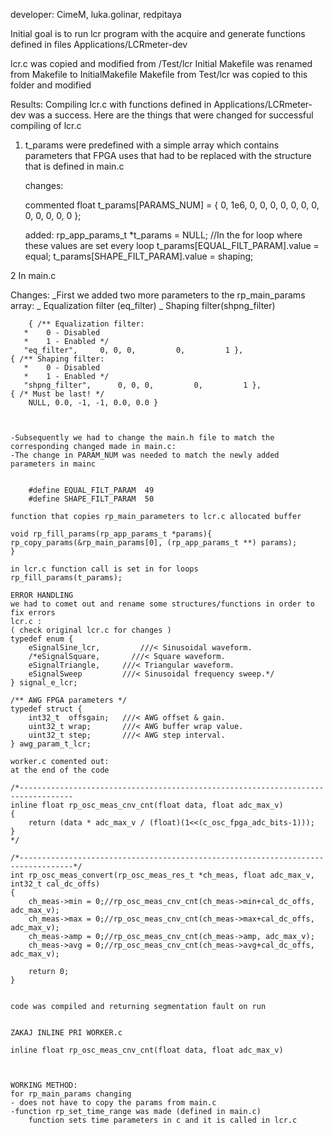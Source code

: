 developer: CimeM, luka.golinar, redpitaya

Initial goal is to run lcr program with the acquire and generate functions defined in files Applications/LCRmeter-dev  

lcr.c was copied and modified from /Test/lcr
Initial Makefile was renamed from Makefile to InitialMakefile
Makefile from Test/lcr was copied to this folder and modified


Results:
Compiling lcr.c with functions defined in Applications/LCRmeter-dev was a success.
Here are the things that were changed for successful compiling of lcr.c
1. t_params were predefined with a simple array which contains parameters that FPGA uses
	that had to be replaced with the structure that is defined in main.c

	changes:

	commented
	float t_params[PARAMS_NUM] = { 0, 1e6, 0, 0, 0, 0, 0, 0, 0, 0, 0, 0, 0, 0 };

	added:
	rp_app_params_t  *t_params = NULL;
	//In the for loop where these values are set every loop 
	t_params[EQUAL_FILT_PARAM].value = equal;
	t_params[SHAPE_FILT_PARAM].value = shaping;

2 In main.c 

  Changes: 
  	_First we added two more parameters to the rp_main_params array:
  		_ Equalization filter (eq_filter)
  		_ Shaping filter(shpng_filter)

  		{ /** Equalization filter:
       *    0 - Disabled
       *    1 - Enabled */   
       "eq_filter",     0, 0, 0,         0,         1 },
    { /** Shaping filter:
       *    0 - Disabled
       *    1 - Enabled */   
       "shpng_filter",      0, 0, 0,         0,         1 },
    { /* Must be last! */
        NULL, 0.0, -1, -1, 0.0, 0.0 }    

  		

  	-Subsequently we had to change the main.h file to match the corresponding changed made in main.c:
  	-The change in PARAM_NUM was needed to match the newly added parameters in mainc

  	
  		#define EQUAL_FILT_PARAM  49
		#define SHAPE_FILT_PARAM  50

	function that copies rp_main_parameters to lcr.c allocated buffer

	void rp_fill_params(rp_app_params_t *params){
    rp_copy_params(&rp_main_params[0], (rp_app_params_t **) params);
	}

	in lcr.c function call is set in for loops 
	rp_fill_params(t_params);

	ERROR HANDLING
	we had to comet out and rename some structures/functions in order to fix errors
	lcr.c : 
	( check original lcr.c for changes )
	typedef enum {
	    eSignalSine_lcr,         ///< Sinusoidal waveform.
	    /*eSignalSquare,       ///< Square waveform.
	    eSignalTriangle,     ///< Triangular waveform.
	    eSignalSweep         ///< Sinusoidal frequency sweep.*/
	} signal_e_lcr;

	/** AWG FPGA parameters */
	typedef struct {
	    int32_t  offsgain;   ///< AWG offset & gain.
	    uint32_t wrap;       ///< AWG buffer wrap value.
	    uint32_t step;       ///< AWG step interval.
	} awg_param_t_lcr;

	worker.c comented out:
	at the end of the code 

	/*----------------------------------------------------------------------------------
	inline float rp_osc_meas_cnv_cnt(float data, float adc_max_v)
	{
	    return (data * adc_max_v / (float)(1<<(c_osc_fpga_adc_bits-1)));
	}
	*/

	/*----------------------------------------------------------------------------------*/
	int rp_osc_meas_convert(rp_osc_meas_res_t *ch_meas, float adc_max_v, int32_t cal_dc_offs)
	{
	    ch_meas->min = 0;//rp_osc_meas_cnv_cnt(ch_meas->min+cal_dc_offs, adc_max_v);
	    ch_meas->max = 0;//rp_osc_meas_cnv_cnt(ch_meas->max+cal_dc_offs, adc_max_v);
	    ch_meas->amp = 0;//rp_osc_meas_cnv_cnt(ch_meas->amp, adc_max_v);
	    ch_meas->avg = 0;//rp_osc_meas_cnv_cnt(ch_meas->avg+cal_dc_offs, adc_max_v);

	    return 0;
	}


	code was compiled and returning segmentation fault on run


	ZAKAJ INLINE PRI WORKER.c 

	inline float rp_osc_meas_cnv_cnt(float data, float adc_max_v)



	WORKING METHOD:
	for rp_main_params changing 
	- does not have to copy the params from main.c
	-function rp_set_time_range was made (defined in main.c)
		function sets time parameters in c and it is called in lcr.c

